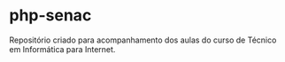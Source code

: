 # php-senac
Repositório criado para acompanhamento dos aulas do curso de Técnico em Informática para Internet. 
